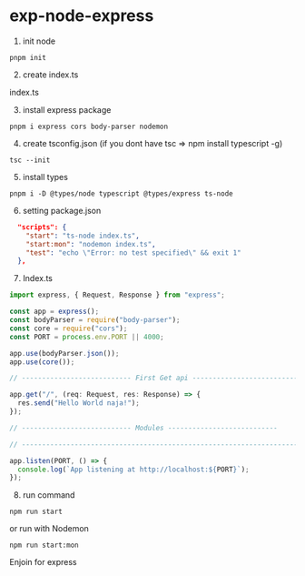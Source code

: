 # exp-node-express

1. init node

```shell
pnpm init
```

2. create index.ts

index.ts

3. install express package

```shell
pnpm i express cors body-parser nodemon
```

4. create tsconfig.json (if you dont have tsc => npm install typescript -g)

```shell
tsc --init
```

5. install types

```shell
pnpm i -D @types/node typescript @types/express ts-node
```

6. setting package.json

```json
  "scripts": {
    "start": "ts-node index.ts",
    "start:mon": "nodemon index.ts",
    "test": "echo \"Error: no test specified\" && exit 1"
  },
```

7. Index.ts

```ts
import express, { Request, Response } from "express";

const app = express();
const bodyParser = require("body-parser");
const core = require("cors");
const PORT = process.env.PORT || 4000;

app.use(bodyParser.json());
app.use(core());

// --------------------------- First Get api ---------------------------

app.get("/", (req: Request, res: Response) => {
  res.send("Hello World naja!");
});

// --------------------------- Modules ---------------------------

// ---------------------------------------------------------------------------------

app.listen(PORT, () => {
  console.log(`App listening at http://localhost:${PORT}`);
});
```

8. run command

```shell
npm run start
```

or run with Nodemon

```shell
npm run start:mon
```

Enjoin for express
